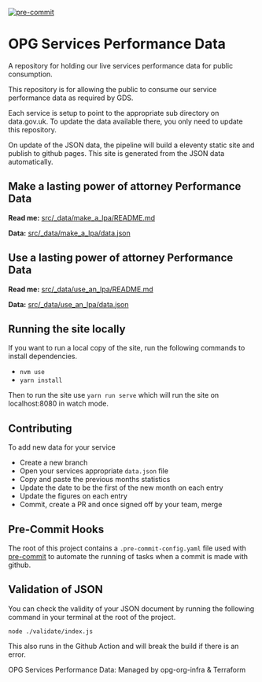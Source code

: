 [![pre-commit](https://img.shields.io/badge/pre--commit-enabled-brightgreen?logo=pre-commit&logoColor=white)](https://github.com/pre-commit/pre-commit)

# OPG Services Performance Data

A repository for holding our live services performance data for public consumption.

This repository is for allowing the public to consume our service performance data as required by GDS.

Each service is setup to point to the appropriate sub directory on data.gov.uk. To update
the data available there, you only need to update this repository.

On update of the JSON data, the pipeline will build a eleventy static site and publish to github pages. This site is generated from the JSON data automatically.

## Make a lasting power of attorney Performance Data

**Read me:** [src/_data/make_a_lpa/README.md](src/_data/make_a_lpa/README.md)

**Data:** [src/_data/make_a_lpa/data.json](src/_data/make_a_lpa/data.json)

## Use a lasting power of attorney Performance Data

**Read me:** [src/_data/use_an_lpa/README.md](src/_data/use_an_lpa/README.md)

**Data:** [src/_data/use_an_lpa/data.json](src/_data/use_an_lpa/data.json)

## Running the site locally

If you want to run a local copy of the site, run the following commands to install dependencies.

* `nvm use`
* `yarn install`

Then to run the site use `yarn run serve` which will run the site on localhost:8080 in watch mode.

## Contributing

To add new data for your service

* Create a new branch
* Open your services appropriate `data.json` file
* Copy and paste the previous months statistics
* Update the date to be the first of the new month on each entry
* Update the figures on each entry
* Commit, create a PR and once signed off by your team, merge

## Pre-Commit Hooks

The root of this project contains a `.pre-commit-config.yaml` file used with [pre-commit](https://pre-commit.com/) to automate the running of tasks when a commit is made with github.

## Validation of JSON

You can check the validity of your JSON document by running the following command in your terminal at the root of the project.

`node ./validate/index.js`

This also runs in the Github Action and will break the build if there is an error.

OPG Services Performance Data: Managed by opg-org-infra &amp; Terraform
